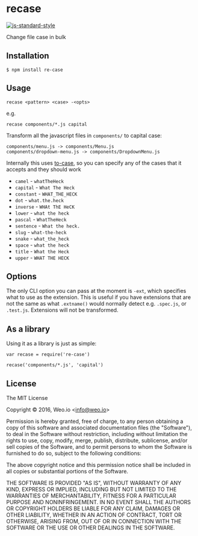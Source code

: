 
# recase

[![js-standard-style](https://img.shields.io/badge/code%20style-standard-brightgreen.svg?style=flat)](https://github.com/feross/standard)

Change file case in bulk

## Installation

    $ npm install re-case

## Usage

`recase <pattern> <case> -<opts>`

e.g.

`recase components/*.js capital`

Transform all the javascript files in `components/` to capital case:

```
components/menu.js -> components/Menu.js
components/dropdown-menu.js -> components/DropdownMenu.js
```

Internally this uses [to-case](https://github.com/ianstormtaylor/to-case), so you can specify any of the cases that it accepts and they should work

  * `camel` - `whatTheHeck`
  * `capital` - `What The Heck`
  * `constant` - `WHAT_THE_HECK`
  * `dot` - `what.the.heck`
  * `inverse` - `WHAt ThE HeCK`
  * `lower` - `what the heck`
  * `pascal` - `WhatTheHeck`
  * `sentence` - `What the heck.`
  * `slug` - `what-the-heck`
  * `snake` - `what_the_heck`
  * `space` - `what the heck`
  * `title` - `What the Heck`
  * `upper` - `WHAT THE HECK`

## Options

The only CLI option you can pass at the moment is `-ext`, which specifies what to use as the extension. This is useful if you have extensions that are not the same as what `.extname()` would normally detect e.g. `.spec.js`, or `.test.js`. Extensions will not be transformed.

## As a library

Using it as a library is just as simple:

```
var recase = require('re-case')

recase('components/*.js', 'capital')
```

## License

The MIT License

Copyright &copy; 2016, Weo.io &lt;info@weo.io&gt;

Permission is hereby granted, free of charge, to any person obtaining a copy of this software and associated documentation files (the "Software"), to deal in the Software without restriction, including without limitation the rights to use, copy, modify, merge, publish, distribute, sublicense, and/or sell copies of the Software, and to permit persons to whom the Software is furnished to do so, subject to the following conditions:

The above copyright notice and this permission notice shall be included in all copies or substantial portions of the Software.

THE SOFTWARE IS PROVIDED "AS IS", WITHOUT WARRANTY OF ANY KIND, EXPRESS OR IMPLIED, INCLUDING BUT NOT LIMITED TO THE WARRANTIES OF MERCHANTABILITY, FITNESS FOR A PARTICULAR PURPOSE AND NONINFRINGEMENT. IN NO EVENT SHALL THE AUTHORS OR COPYRIGHT HOLDERS BE LIABLE FOR ANY CLAIM, DAMAGES OR OTHER LIABILITY, WHETHER IN AN ACTION OF CONTRACT, TORT OR OTHERWISE, ARISING FROM, OUT OF OR IN CONNECTION WITH THE SOFTWARE OR THE USE OR OTHER DEALINGS IN THE SOFTWARE.
